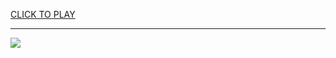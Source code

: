 
<a href="https://premium76.site?title=aster_games_unblocked&ref=13M">CLICK TO PLAY</a></h3>
<hr>

<a href="https://premium76.site?title=aster_games_unblocked&ref=13M"><img src="https://clearcache.store/games.png"></a>


